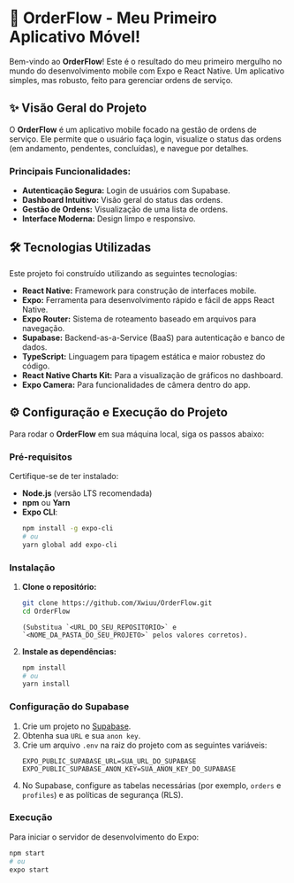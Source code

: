 # 🚀 OrderFlow - Meu  Primeiro Aplicativo Móvel!

Bem-vindo ao **OrderFlow**! Este é o resultado do meu primeiro mergulho no mundo do desenvolvimento mobile com Expo e React Native. Um aplicativo simples, mas robusto, feito para gerenciar ordens de serviço.

## ✨ Visão Geral do Projeto

O **OrderFlow** é um aplicativo mobile focado na gestão de ordens de serviço. Ele permite que o usuário faça login, visualize o status das ordens (em andamento, pendentes, concluídas), e navegue por detalhes.

### Principais Funcionalidades:

- **Autenticação Segura:** Login de usuários com Supabase.
- **Dashboard Intuitivo:** Visão geral do status das ordens.
- **Gestão de Ordens:** Visualização de uma lista de ordens.
- **Interface Moderna:** Design limpo e responsivo.

## 🛠️ Tecnologias Utilizadas

Este projeto foi construído utilizando as seguintes tecnologias:

- **React Native:** Framework para construção de interfaces mobile.
- **Expo:** Ferramenta para desenvolvimento rápido e fácil de apps React Native.
- **Expo Router:** Sistema de roteamento baseado em arquivos para navegação.
- **Supabase:** Backend-as-a-Service (BaaS) para autenticação e banco de dados.
- **TypeScript:** Linguagem para tipagem estática e maior robustez do código.
- **React Native Charts Kit:** Para a visualização de gráficos no dashboard.
- **Expo Camera:** Para funcionalidades de câmera dentro do app.

## ⚙️ Configuração e Execução do Projeto

Para rodar o **OrderFlow** em sua máquina local, siga os passos abaixo:

### Pré-requisitos

Certifique-se de ter instalado:

- **Node.js** (versão LTS recomendada)
- **npm** ou **Yarn**
- **Expo CLI**:
  ```bash
  npm install -g expo-cli
  # ou
  yarn global add expo-cli
  ```

### Instalação

1.  **Clone o repositório:**

    ```bash
    git clone https://github.com/Xwiuu/OrderFlow.git
    cd OrderFlow
    ```

        (Substitua `<URL_DO_SEU_REPOSITORIO>` e `<NOME_DA_PASTA_DO_SEU_PROJETO>` pelos valores corretos).

2.  **Instale as dependências:**
    ```bash
    npm install
    # ou
    yarn install
    ```

### Configuração do Supabase

1.  Crie um projeto no [Supabase](https://supabase.com/).
2.  Obtenha sua `URL` e sua `anon key`.
3.  Crie um arquivo `.env` na raiz do projeto com as seguintes variáveis:
    ```
    EXPO_PUBLIC_SUPABASE_URL=SUA_URL_DO_SUPABASE
    EXPO_PUBLIC_SUPABASE_ANON_KEY=SUA_ANON_KEY_DO_SUPABASE
    ```
4.  No Supabase, configure as tabelas necessárias (por exemplo, `orders` e `profiles`) e as políticas de segurança (RLS).

### Execução

Para iniciar o servidor de desenvolvimento do Expo:

```bash
npm start
# ou
expo start
```
